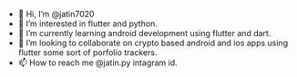 - 👋 Hi, I’m @jatin7020
- 👀 I’m interested in flutter and python.
- 🌱 I’m currently learning android development using flutter and dart.
- 💞️ I’m looking to collaborate on crypto based android and ios apps using flutter some sort of porfolio trackers.
- 📫 How to reach me @jatin.py intagram id. 

<!---
jatin7020/jatin7020 is a ✨ special ✨ repository because its `README.md` (this file) appears on your GitHub profile.
You can click the Preview link to take a look at your changes.
--->
